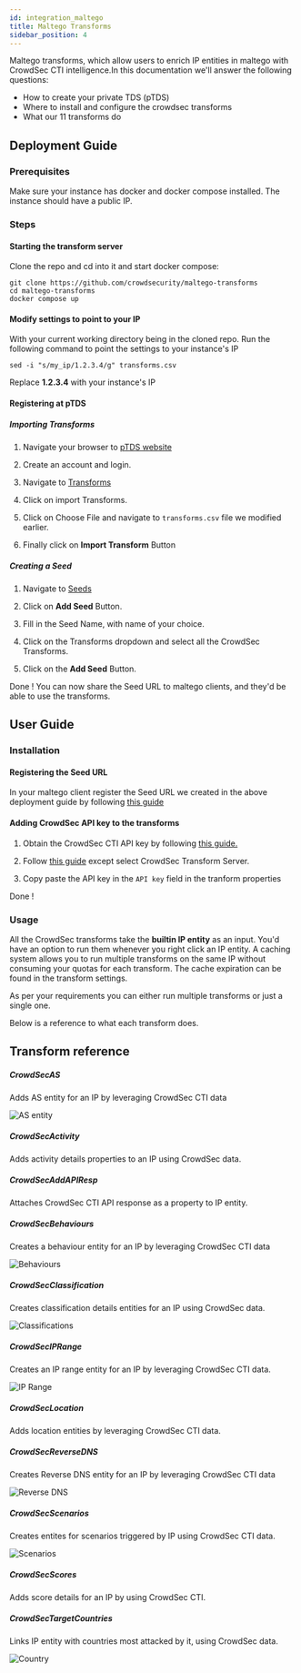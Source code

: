 ```yaml
---
id: integration_maltego
title: Maltego Transforms
sidebar_position: 4
---
```


Maltego transforms, which allow users to enrich IP entities in maltego with CrowdSec CTI intelligence.In this documentation we'll answer the following questions:

- How to create your private TDS (pTDS)
- Where to install and configure the crowdsec transforms
- What our 11 transforms do

## Deployment Guide

### Prerequisites

Make sure your instance has docker and docker compose installed. The instance should have a public IP.

### Steps

#### Starting the transform server

Clone the repo and cd into it and start docker compose:

```
git clone https://github.com/crowdsecurity/maltego-transforms
cd maltego-transforms
docker compose up
```

#### Modify settings to point to your IP

With your current working directory being in the cloned repo. Run the following command to point the settings to your instance's IP

```
sed -i "s/my_ip/1.2.3.4/g" transforms.csv
```

Replace **1.2.3.4** with your instance's IP


#### Registering at pTDS

##### Importing Transforms

1. Navigate your browser to [pTDS website](https://public-tds.paterva.com/ptds/login)

2. Create an account and login.

3. Navigate to [Transforms](https://public-tds.paterva.com/transforms)

4. Click on import Transforms.

5. Click on Choose File and navigate to `transforms.csv` file we modified earlier.

6. Finally click on **Import Transform** Button

##### Creating a Seed

1. Navigate to [Seeds](https://public-tds.paterva.com/seeds)

2. Click on **Add Seed** Button.

3. Fill in the Seed Name, with name of your choice.

4. Click on the Transforms dropdown  and select all the CrowdSec Transforms.

5. Click on the **Add Seed** Button.


Done ! You can now share the Seed URL to maltego clients, and they'd be able to use the transforms. 


## User Guide

### Installation

#### Registering the Seed URL

In your maltego client register the Seed URL we created in the above deployment guide  by following [this guide](https://docs.maltego.com/support/solutions/articles/15000011965-how-do-i-add-a-new-transform-seed-to-my-maltego-client-)

#### Adding CrowdSec API key to the transforms

1. Obtain the CrowdSec CTI API key by following [this guide.](/cti_api/getting_started.mdx)

2. Follow [this guide](https://docs.maltego.com/support/solutions/articles/15000017851-setting-api-keys-for-all-transforms-inside-a-hub-item) except select CrowdSec Transform Server.

3. Copy paste the API key in the `API key` field in the tranform properties

Done !

### Usage

All the CrowdSec transforms take the **builtin IP entity** as an input. You'd have an option to run them whenever you right click an IP entity. A caching system allows you to run multiple transforms on the same IP without consuming your quotas for each transform. The cache expiration can be found in the transform settings. 

As per your requirements you can either run multiple transforms or just a single one.

Below is a reference to what each transform does.


## Transform reference

##### CrowdSecAS

Adds AS entity for an IP by leveraging CrowdSec CTI data

![AS entity](/img/maltego/as.png)

##### CrowdSecActivity

Adds activity details properties to an IP using CrowdSec data.

##### CrowdSecAddAPIResp

Attaches CrowdSec CTI API response as a property to IP entity.

##### CrowdSecBehaviours

Creates a behaviour entity for an IP by leveraging CrowdSec CTI data

![Behaviours](/img/maltego/behaviours.png)

##### CrowdSecClassification

Creates classification details entities for an IP using CrowdSec data.

![Classifications](/img/maltego/classifications.png)

##### CrowdSecIPRange

Creates an IP range entity for an IP by leveraging CrowdSec CTI data.

![IP Range](/img/maltego/ip_range.png)

##### CrowdSecLocation

Adds location entities by leveraging CrowdSec CTI data.

##### CrowdSecReverseDNS

Creates Reverse DNS entity for an IP by leveraging CrowdSec CTI data

![Reverse DNS](/img/maltego/reverse_dns.png)

##### CrowdSecScenarios

Creates entites for scenarios triggered by IP using CrowdSec CTI data.

![Scenarios](/img/maltego/scenarios.png)

##### CrowdSecScores

Adds score details for an IP by using CrowdSec CTI.

##### CrowdSecTargetCountries

Links IP entity with countries most attacked by it, using CrowdSec data.

![Country](/img/maltego/country.png)
